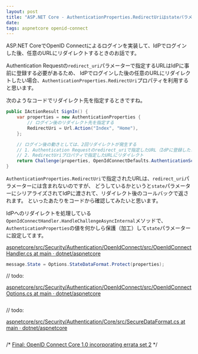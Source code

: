 ```yaml
---
layout: post
title: "ASP.NET Core - AuthenticationProperties.RedirectUriはstateパラメーターにシリアライズされる"
date: 
tags: aspnetcore openid-connect
---
```


ASP.NET CoreでOpenID Connectによるログインを実装して、IdPでログインした後、任意のURLにリダイレクトするときのお話です。

Authentication Requestの`redirect_uri`パラメーターで指定するURLはIdPに事前に登録する必要があるため、
IdPでログインした後の任意のURLにリダイレクトしたい場合、`AuthenticationProperties.RedirectUri`プロパティを利用すると思います。

次のようなコードでリダイレクト先を指定するときですね。

```cs
public IActionResult SignIn() {
    var properties = new AuthenticationProperties {
        // ログイン後のリダイレクト先を指定する
        RedirectUri = Url.Action("Index", "Home"),
    };

    // ログイン後の動きとしては、2回リダイレクトが発生する
    // 1. Authentication Requestのredirect_uriで指定したURL（IdPに登録したコールバックURL）にリダイレクト
    // 2. RedirectUriプロパティで指定したURLにリダイレクト
    return Challenge(properties, OpenIdConnectDefaults.AuthenticationScheme);
}
```

`AuthenticationProperties.RedirectUri`で指定されたURLは、`redirect_uri`パラメーターには含まれないのですが、
どうしているかというと`state`パラメーターにシリアライズされてIdPに渡されて、リダイレクト後のコールバックで返されます。
といったあたりをコードから確認してみたいと思います。

IdPへのリダイレクトを処理している`OpenIdConnectHandler.HandleChallengeAsyncInternal`メソッドで、
`AuthenticationProperties`の値を何かしら保護（加工）して`state`パラメーターに設定してます。

[aspnetcore/src/Security/Authentication/OpenIdConnect/src/OpenIdConnectHandler.cs at main · dotnet/aspnetcore](https://github.com/dotnet/aspnetcore/blob/main/src/Security/Authentication/OpenIdConnect/src/OpenIdConnectHandler.cs#L480)

```cs
message.State = Options.StateDataFormat.Protect(properties);
```

// todo:

[aspnetcore/src/Security/Authentication/OpenIdConnect/src/OpenIdConnectOptions.cs at main · dotnet/aspnetcore](https://github.com/dotnet/aspnetcore/blob/main/src/Security/Authentication/OpenIdConnect/src/OpenIdConnectOptions.cs#L263)

```cs
```

// todo:

[aspnetcore/src/Security/Authentication/Core/src/SecureDataFormat.cs at main · dotnet/aspnetcore](https://github.com/dotnet/aspnetcore/blob/main/src/Security/Authentication/Core/src/SecureDataFormat.cs#L35-L47)

```cs
```


/*
[Final: OpenID Connect Core 1.0 incorporating errata set 2](https://openid.net/specs/openid-connect-core-1_0.html#AuthRequest)
*/
